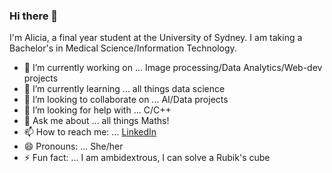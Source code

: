 ### Hi there 👋

I'm Alicia, a final year student at the University of Sydney. I am taking a Bachelor's in Medical Science/Information Technology.

- 🔭 I’m currently working on ... Image processing/Data Analytics/Web-dev projects
- 🌱 I’m currently learning ... all things data science
- 👯 I’m looking to collaborate on ... AI/Data projects
- 🤔 I’m looking for help with ... C/C++
- 💬 Ask me about ... all things Maths!
- 📫 How to reach me: ... [LinkedIn](https://www.linkedin.com/in/alicia-ha-9b69a0117/)
- 😄 Pronouns: ... She/her
- ⚡ Fun fact: ... I am ambidextrous, I can solve a Rubik's cube


<!--
**aliciaha1997/aliciaha1997** is a ✨ _special_ ✨ repository because its `README.md` (this file) appears on your GitHub profile.

Here are some ideas to get you started:

- 🔭 I’m currently working on ... Image processing/Data Analytics projects
- 🌱 I’m currently learning ... all things data science
- 👯 I’m looking to collaborate on ... AI projects
- 🤔 I’m looking for help with ... C/C++
- 💬 Ask me about ... all things stats!
- 📫 How to reach me: ... [LinkedIn](https://www.linkedin.com/in/alicia-ha-9b69a0117/)
- 😄 Pronouns: ... She/her
- ⚡ Fun fact: ... I am ambidextrous
-->
